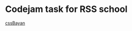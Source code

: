 # Codejam task for RSS school

[cssBayan](https://chill-peppa.github.io/cssBayan/cssBayan/index.html)